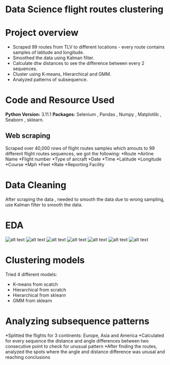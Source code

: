 # Data Science flight routes clustering 
# Project overview

* Scraped 99 routes from TLV to different locations - every route contains samples of latitude and longitude.
* Smoothed the data using Kalman filter.
* Calculate dtw distances to see the difference between every 2 sequences.
* Cluster using K-means, Hierarchical and GMM.
* Analyzed patterns of subsequence.

# Code and Resource Used
**Python Version:** 3.11.1
**Packages:** Selenium , Pandas , Numpy , Matplotlib , Seaborn , sklearn.

## Web scraping
Scraped over 40,000 rows of flight routes samples which amouts to 99 different flight routes sequences, we got the following:
*Route
*Airline Name
*Flight number
*Type of aircraft
*Date
*Time
*Latitude
*Longitude
*Course
*Mph
*Feet
*Rate
*Reporting Facility

# Data Cleaning
After scraping the data , needed to smooth the data due to wrong sampling, use Kalman filter to smooth the data.

# EDA
![alt text](https://github.com/TeveTc20/ds_flight_routes_clustering/blob/main/images/airline.png "Airline histogram")
![alt text](https://github.com/TeveTc20/ds_flight_routes_clustering/blob/master/images/aircraft.png "Aircraft histogram")
![alt text](https://github.com/TeveTc20/ds_flight_routes_clustering/blob/master/images/date.png "Date histogram")
![alt text](https://github.com/TeveTc20/ds_flight_routes_clustering/blob/master/images/mph.png "MPH histogram")
![alt text](https://github.com/TeveTc20/ds_flight_routes_clustering/blob/master/images/europe_flights.png "Map or flights to Europe")
![alt text](https://github.com/TeveTc20/ds_flight_routes_clustering/blob/master/images/asia_flights.png "Map or flights to Asia")
![alt text](https://github.com/TeveTc20/ds_flight_routes_clustering/blob/master/images/america_flights.png "Map or flights to America")

# Clustering models
Tried 4 different models:
* K-means from scatch
* Hierarchical from scratch
* Hierarchical from sklearn
* GMM from sklearn
  
# Analyzing subsequence patterns
*Splitted the flights for 3 continents: Europe, Asia and America
*Calculated for every sequence the distance and angle differences between two consecutive point to check for unusual pattern
*After finding the routes, analyzed the spots where the angle and distance difference was unusal and reaching conclusions
